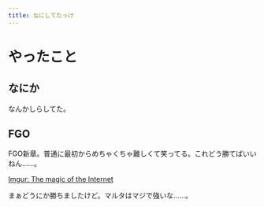 ```yaml
---
title: なにしてたっけ
---
```


# やったこと

## なにか

なんかしらしてた。

## FGO

FGO新章。普通に最初からめちゃくちゃ難しくて笑ってる。これどう勝てばいいねん……。

<a href="https://imgur.com/a/XyxstAV" class="embedly-card">Imgur: The magic of the Internet</a>

まぁどうにか勝ちましたけど。マルタはマジで強いな……。
